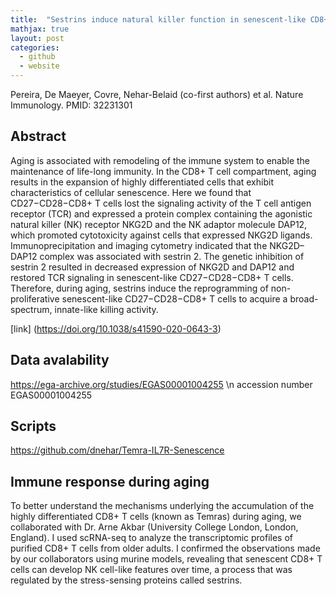 ```yaml
---
title:  "Sestrins induce natural killer function in senescent-like CD8+ T cells"
mathjax: true
layout: post
categories:
  - github
  - website
---
```


 
Pereira, De Maeyer, Covre, Nehar-Belaid (co-first authors) et al. Nature Immunology. PMID: 32231301

## Abstract 
Aging is associated with remodeling of the immune system to enable the maintenance of life-long immunity. In the CD8+ T cell
compartment, aging results in the expansion of highly differentiated cells that exhibit characteristics of cellular senescence. Here
we found that CD27−CD28−CD8+ T cells lost the signaling activity of the T cell antigen receptor (TCR) and expressed a protein
complex containing the agonistic natural killer (NK) receptor NKG2D and the NK adaptor molecule DAP12, which promoted cytotoxicity
against cells that expressed NKG2D ligands. Immunoprecipitation and imaging cytometry indicated that the NKG2D–
DAP12 complex was associated with sestrin 2. The genetic inhibition of sestrin 2 resulted in decreased expression of NKG2D and
DAP12 and restored TCR signaling in senescent-like CD27−CD28−CD8+ T cells. Therefore, during aging, sestrins induce the reprogramming
of non-proliferative senescent-like CD27−CD28−CD8+ T cells to acquire a broad-spectrum, innate-like killing activity. 

[link] (https://doi.org/10.1038/s41590-020-0643-3)


## Data avalability 

https://ega-archive.org/studies/EGAS00001004255 \n
accession number EGAS00001004255

## Scripts 
https://github.com/dnehar/Temra-IL7R-Senescence

## Immune response during aging

To better understand the mechanisms underlying the accumulation of the highly differentiated CD8+ T cells (known as Temras) during aging, we collaborated with Dr. Arne Akbar (University College London, London, England). I used scRNA-seq to analyze the transcriptomic profiles of purified CD8+ T cells from older adults. I confirmed the observations made by our collaborators using murine models, revealing that senescent CD8+ T cells can develop NK cell-like features over time, a process that was regulated by the stress-sensing proteins called sestrins.

